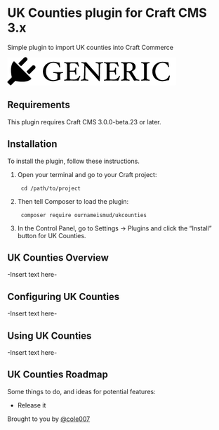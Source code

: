 # UK Counties plugin for Craft CMS 3.x

Simple plugin to import UK counties into Craft Commerce

![Screenshot](resources/img/plugin-logo.png)

## Requirements

This plugin requires Craft CMS 3.0.0-beta.23 or later.

## Installation

To install the plugin, follow these instructions.

1. Open your terminal and go to your Craft project:

        cd /path/to/project

2. Then tell Composer to load the plugin:

        composer require ournameismud/ukcounties

3. In the Control Panel, go to Settings → Plugins and click the “Install” button for UK Counties.

## UK Counties Overview

-Insert text here-

## Configuring UK Counties

-Insert text here-

## Using UK Counties

-Insert text here-

## UK Counties Roadmap

Some things to do, and ideas for potential features:

* Release it

Brought to you by [@cole007](ournameismud.co.uk)
